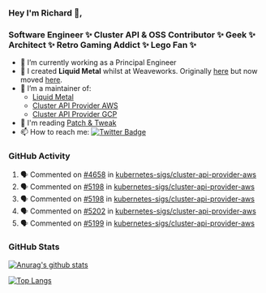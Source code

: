 ### Hey I'm Richard 👋, 

<h3 align="left">Software Engineer ✨ Cluster API & OSS Contributor ✨ Geek ✨ Architect ✨ Retro Gaming Addict ✨ Lego Fan ✨</h3>

- 🔭 I’m currently working as a Principal Engineer
- 📯 I created **Liquid Metal** whilst at Weaveworks. Originally [here](https://github.com/weaveworks-liquidmetal) but now moved [here](https://github.com/liquidmetal-dev).
- 👯 I’m a maintainer of:
  -  [Liquid Metal](https://github.com/liquidmetal-dev)
  -  [Cluster API Provider AWS](https://github.com/kubernetes-sigs/cluster-api-provider-aws)
  -  [Cluster API Provider GCP](https://github.com/kubernetes-sigs/cluster-api-provider-gcp)
- 💬 I'm reading [Patch & Tweak](https://bjooks.com/products/patch-tweak-exploring-modular-synthesis)
- 📫 How to reach me: [![Twitter Badge](https://img.shields.io/badge/-@fruit_case-00acee?style=flat&logo=Twitter&logoColor=white)](https://twitter.com/intent/follow?screen_name=fruit_case "Follow on Twitter")

### GitHub Activity 

<!--START_SECTION:activity-->
1. 🗣 Commented on [#4658](https://github.com/kubernetes-sigs/cluster-api-provider-aws/issues/4658#issuecomment-2454656418) in [kubernetes-sigs/cluster-api-provider-aws](https://github.com/kubernetes-sigs/cluster-api-provider-aws)
2. 🗣 Commented on [#5198](https://github.com/kubernetes-sigs/cluster-api-provider-aws/pull/5198#issuecomment-2454646506) in [kubernetes-sigs/cluster-api-provider-aws](https://github.com/kubernetes-sigs/cluster-api-provider-aws)
3. 🗣 Commented on [#5198](https://github.com/kubernetes-sigs/cluster-api-provider-aws/pull/5198#issuecomment-2454645918) in [kubernetes-sigs/cluster-api-provider-aws](https://github.com/kubernetes-sigs/cluster-api-provider-aws)
4. 🗣 Commented on [#5202](https://github.com/kubernetes-sigs/cluster-api-provider-aws/pull/5202#issuecomment-2454628526) in [kubernetes-sigs/cluster-api-provider-aws](https://github.com/kubernetes-sigs/cluster-api-provider-aws)
5. 🗣 Commented on [#5199](https://github.com/kubernetes-sigs/cluster-api-provider-aws/pull/5199#issuecomment-2454252393) in [kubernetes-sigs/cluster-api-provider-aws](https://github.com/kubernetes-sigs/cluster-api-provider-aws)
<!--END_SECTION:activity-->

### GitHub Stats

[![Anurag's github stats](https://github-readme-stats.vercel.app/api?username=richardcase&count_private=true&show_icons=true)](https://github.com/anuraghazra/github-readme-stats)

[![Top Langs](https://github-readme-stats.vercel.app/api/top-langs/?username=richardcase&hide=html&layout=compact)](https://github.com/anuraghazra/github-readme-stats)
